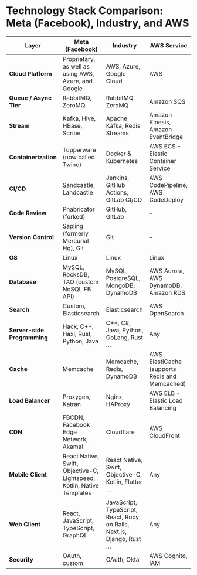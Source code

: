 # Technology Stack Comparison: Meta (Facebook), Industry, and AWS

| **Layer** | **Meta (Facebook)** | **Industry** | **AWS Service** |
| --- | --- | --- | --- |
| **Cloud Platform** | Proprietary, as well as using AWS, Azure, and Google | AWS, Azure, Google Cloud | AWS |
| **Queue / Async Tier** | RabbitMQ, ZeroMQ | RabbitMQ, ZeroMQ | Amazon SQS |
| **Stream** | Kafka, Hive, HBase, Scribe | Apache Kafka, Redis Streams | Amazon Kinesis, Amazon EventBridge |
| **Containerization** | Tupperware (now called Twine) | Docker & Kubernetes | AWS ECS - Elastic Container Service |
| **CI/CD** | Sandcastle, Landcastle | Jenkins, GitHub Actions, GitLab CI/CD | AWS CodePipeline, AWS CodeDeploy |
| **Code Review** | Phabricator (forked) | GitHub, GitLab | – |
| **Version Control** | Sapling (formerly Mercurial Hg), Git | Git | – |
| **OS** | Linux | Linux | Linux |
| **Database** | MySQL, RocksDB, TAO (custom NoSQL FB API) | MySQL, PostgreSQL, MongoDB, DynamoDB | AWS Aurora, AWS DynamoDB, Amazon RDS |
| **Search** | Custom, Elasticsearch | Elasticsearch | AWS OpenSearch |
| **Server-side Programming** | Hack, C++, Haxl, Rust, Python, Java | C++, C#, Java, Python, GoLang, Rust … | Any |
| **Cache** | Memcache | Memcache, Redis, DynamoDB | AWS ElastiCache (supports Redis and Memcached) |
| **Load Balancer** | Proxygen, Katran | Nginx, HAProxy | AWS ELB - Elastic Load Balancing |
| **CDN** | FBCDN, Facebook Edge Network, Akamai | Cloudflare | AWS CloudFront |
| **Mobile Client** | React Native, Swift, Objective-C, Lightspeed, Kotlin, Native Templates | React Native, Swift, Objective-C, Kotlin, Flutter … | Any |
| **Web Client** | React, JavaScript, TypeScript, GraphQL | JavaScript, TypeScript, React, Ruby on Rails, Next.js, Django, Rust … | Any |
| **Security** | OAuth, custom | OAuth, Okta | AWS Cognito, IAM |
